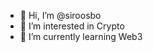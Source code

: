 - 👋 Hi, I’m @siroosbo
- 👀 I’m interested in Crypto
- 🌱 I’m currently learning Web3

<!---
siroosbo/siroosbo is a ✨ special ✨ repository because its `README.md` (this file) appears on your GitHub profile.
You can click the Preview link to take a look at your changes.
--->
